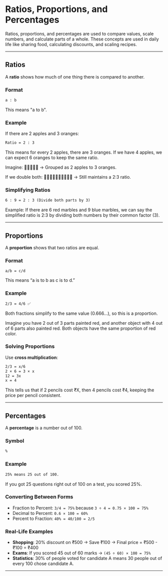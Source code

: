 # Ratios, Proportions, and Percentages

Ratios, proportions, and percentages are used to compare values, scale numbers, and calculate parts of a whole. These concepts are used in daily life like sharing food, calculating discounts, and scaling recipes.

---

## Ratios

A **ratio** shows how much of one thing there is compared to another.

### Format

```txt
a : b
```

This means "a to b".

### Example

If there are 2 apples and 3 oranges:

```txt
Ratio = 2 : 3
```

This means for every 2 apples, there are 3 oranges. If we have 4 apples, we can expect 6 oranges to keep the same ratio.

Imagine:
🍎🍎🍊🍊🍊 → Grouped as 2 apples to 3 oranges.

If we double both:
🍎🍎🍎🍎🍊🍊🍊🍊🍊🍊 → Still maintains a 2:3 ratio.

### Simplifying Ratios

```txt
6 : 9 = 2 : 3 (Divide both parts by 3)
```

Example: If there are 6 red marbles and 9 blue marbles, we can say the simplified ratio is 2:3 by dividing both numbers by their common factor (3).

---

## Proportions

A **proportion** shows that two ratios are equal.

### Format

```tt
a/b = c/d
```

This means “a is to b as c is to d.”

### Example

```txt
2/3 = 4/6 ✅
```

Both fractions simplify to the same value (0.666...), so this is a proportion.

Imagine you have 2 out of 3 parts painted red, and another object with 4 out of 6 parts also painted red. Both objects have the same proportion of red color.

### Solving Proportions

Use **cross multiplication**:

```txt
2/3 = x/6
2 × 6 = 3 × x
12 = 3x
x = 4
```

This tells us that if 2 pencils cost ₹X, then 4 pencils cost ₹4, keeping the price per pencil consistent.

---

## Percentages

A **percentage** is a number out of 100.

### Symbol

```txt
%
```

### Example

```txt
25% means 25 out of 100.
```

If you got 25 questions right out of 100 on a test, you scored 25%.

### Converting Between Forms

* Fraction to Percent: `3/4 = 75%` because `3 ÷ 4 = 0.75 × 100 = 75%`
* Decimal to Percent: `0.6 × 100 = 60%`
* Percent to Fraction: `40% = 40/100 = 2/5`

### Real-Life Examples

* **Shopping**: 20% discount on ₹500 → Save ₹100 → Final price = ₹500 - ₹100 = ₹400
* **Exams**: If you scored 45 out of 60 marks → `(45 ÷ 60) × 100 = 75%`
* **Statistics**: 30% of people voted for candidate A means 30 people out of every 100 chose candidate A.

---
